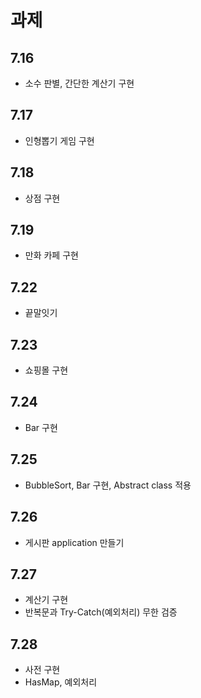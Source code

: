 # 과제
## 7.16
 - 소수 판별, 간단한 계산기 구현

## 7.17
 - 인형뽑기 게임 구현

## 7.18
 - 상점 구현

## 7.19
 - 만화 카페 구현

## 7.22
 - 끝말잇기

## 7.23
 - 쇼핑몰 구현

## 7.24
 - Bar 구현

## 7.25
 - BubbleSort, Bar 구현, Abstract class 적용

## 7.26
 - 게시판 application 만들기

## 7.27
 - 계산기 구현 
 - 반복문과 Try-Catch(예외처리) 무한 검증

## 7.28
 - 사전 구현
 - HasMap, 예외처리
